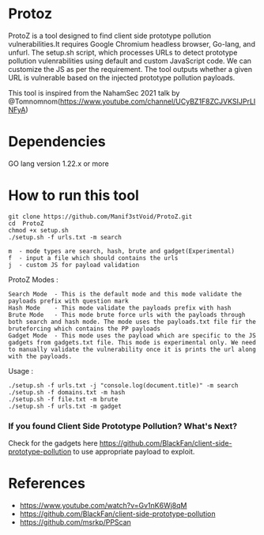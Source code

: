 # Protoz

ProtoZ is a tool designed to find client side prototype pollution vulnerabilities.It requires Google Chromium headless browser, Go-lang, and unfurl. The setup.sh script, which processes URLs to detect prototype pollution vulenrabilities using default and custom JavaScript code. We can customize the JS as per the requirement. The tool outputs whether a given URL is vulnerable based on the injected prototype pollution payloads. 

This tool is inspired from the NahamSec 2021 talk by @Tomnomnom(https://www.youtube.com/channel/UCyBZ1F8ZCJVKSIJPrLINFyA)

# Dependencies
GO lang version 1.22.x or more 

# How to run this tool

```
git clone https://github.com/Manif3stVoid/ProtoZ.git
cd  ProtoZ
chmod +x setup.sh
./setup.sh -f urls.txt -m search

```
```
m  - mode types are search, hash, brute and gadget(Experimental)
f  - input a file which should contains the urls
j  - custom JS for payload validation
```

ProtoZ Modes : 

```
Search Mode  - This is the default mode and this mode validate the payloads prefix with question mark 
Hash Mode    - This mode validate the payloads prefix with hash
Brute Mode   - This mode brute force urls with the payloads through both search and hash mode. The mode uses the payloads.txt file fir the bruteforcing which contains the PP payloads
Gadget Mode  - This mode uses the payload which are specific to the JS gadgets from gadgets.txt file. This mode is experimental only. We need to manually validate the vulnerability once it is prints the url along with the payloads.

```

Usage :

```
./setup.sh -f urls.txt -j "console.log(document.title)" -m search
./setup.sh -f domains.txt -m hash
./setup.sh -f file.txt -m brute
./setup.sh -f urls.txt -m gadget

```
### If you found Client Side Prototype Pollution? What's Next?
Check for the gadgets here https://github.com/BlackFan/client-side-prototype-pollution to use appropriate payload to exploit.

# References 
- https://www.youtube.com/watch?v=Gv1nK6Wj8qM 
- https://github.com/BlackFan/client-side-prototype-pollution
- https://github.com/msrkp/PPScan


